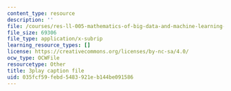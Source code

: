 ```yaml
---
content_type: resource
description: ''
file: /courses/res-ll-005-mathematics-of-big-data-and-machine-learning-january-iap-2020/035fcf59febd5483921eb144be091586_pHOPafutFSo.vtt
file_size: 69306
file_type: application/x-subrip
learning_resource_types: []
license: https://creativecommons.org/licenses/by-nc-sa/4.0/
ocw_type: OCWFile
resourcetype: Other
title: 3play caption file
uid: 035fcf59-febd-5483-921e-b144be091586
---
```

